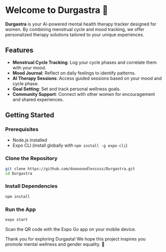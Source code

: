 # Welcome to Durgastra 🌸

**Durgastra** is your AI-powered mental health therapy tracker designed for women. By combining menstrual cycle and mood tracking, we offer personalized therapy solutions tailored to your unique experiences.

## Features

- **Menstrual Cycle Tracking**: Log your cycle phases and correlate them with your mood.
- **Mood Journal**: Reflect on daily feelings to identify patterns.
- **AI Therapy Sessions**: Access guided sessions based on your mood and cycle phase.
- **Goal Setting**: Set and track personal wellness goals.
- **Community Support**: Connect with other women for encouragement and shared experiences.

## Getting Started

### Prerequisites

- Node.js installed
- Expo CLI (install globally with `npm install -g expo-cli`)

### Clone the Repository

```bash
git clone https://github.com/doooooodlesssss/Durgastra.git
cd Durgastra
```

### Install Dependencies
```bash
npm install
```
### Run the App
```bash
expo start
```
Scan the QR code with the Expo Go app on your mobile device.


Thank you for exploring Durgasta! We hope this project inspires you promote mental wellness and gender equality. 💖

